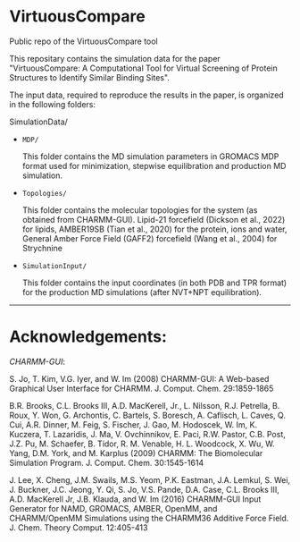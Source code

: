 # VirtuousCompare
Public repo of the VirtuousCompare tool

This repositary contains the simulation data for the paper "VirtuousCompare: A Computational Tool for Virtual Screening of Protein Structures to Identify Similar Binding Sites".

The input data, required to reproduce the results in the paper, is organized in the following folders:

SimulationData/

  * `MDP/`

    This folder contains the MD simulation parameters in GROMACS MDP format used for minimization, stepwise equilibration and production MD simulation.

  * `Topologies/`

    This folder contains the molecular topologies for the system (as obtained from CHARMM-GUI). Lipid-21 forcefield (Dickson et al., 2022) for lipids, AMBER19SB    (Tian et al., 2020) for the protein, ions and water, General Amber Force Field (GAFF2) forcefield (Wang et al., 2004) for Strychnine 

  * `SimulationInput/`

    This folder contains the input coordinates (in both PDB and TPR format) for the production MD simulations (after NVT+NPT equilibration).

---

# Acknowledgements:
*CHARMM-GUI*:

S. Jo, T. Kim, V.G. Iyer, and W. Im (2008)
CHARMM-GUI: A Web-based Graphical User Interface for CHARMM. J. Comput. Chem. 29:1859-1865 

B.R. Brooks, C.L. Brooks III, A.D. MacKerell, Jr., L. Nilsson, R.J. Petrella, B. Roux, Y. Won, G. Archontis, C. Bartels, S. Boresch, A. Caflisch, L. Caves, Q. Cui, A.R. Dinner, M. Feig, S. Fischer, J. Gao, M. Hodoscek, W. Im, K. Kuczera, T. Lazaridis, J. Ma, V. Ovchinnikov, E. Paci, R.W. Pastor, C.B. Post, J.Z. Pu, M. Schaefer, B. Tidor, R. M. Venable, H. L. Woodcock, X. Wu, W. Yang, D.M. York, and M. Karplus (2009)
CHARMM: The Biomolecular Simulation Program. J. Comput. Chem. 30:1545-1614 

J. Lee, X. Cheng, J.M. Swails, M.S. Yeom, P.K. Eastman, J.A. Lemkul, S. Wei, J. Buckner, J.C. Jeong, Y. Qi, S. Jo, V.S. Pande, D.A. Case, C.L. Brooks III, A.D. MacKerell Jr, J.B. Klauda, and W. Im (2016)
CHARMM-GUI Input Generator for NAMD, GROMACS, AMBER, OpenMM, and CHARMM/OpenMM Simulations using the CHARMM36 Additive Force Field. J. Chem. Theory Comput. 12:405-413 
